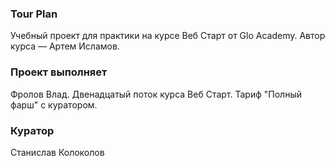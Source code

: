 ### Tour Plan

Учебный проект для практики на курсе Веб Старт от Glo Academy. Автор курса — Артем Исламов.

### Проект выполняет

Фролов Влад. Двенадцатый поток курса Веб Старт. Тариф "Полный фарш" с куратором.

### Куратор

Станислав Колоколов
